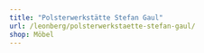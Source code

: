 ```yaml
---
title: "Polsterwerkstätte Stefan Gaul"
url: /leonberg/polsterwerkstaette-stefan-gaul/
shop: Möbel
---
```

